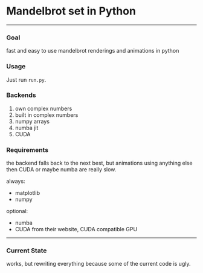 # Mandelbrot set in Python
---
### Goal
fast and easy to use mandelbrot renderings and animations in python

### Usage
Just run `run.py`.


### Backends
1. own complex numbers
2. built in complex numbers
3. numpy arrays
4. numba jit
5. CUDA

### Requirements
the backend falls back to the next best, but animations using anything else then CUDA or maybe numba are really slow.

always:
- matplotlib
- numpy

optional:
- numba
- CUDA from their website, CUDA compatible GPU
---
### Current State
works, but rewriting everything because some of the current code is ugly.